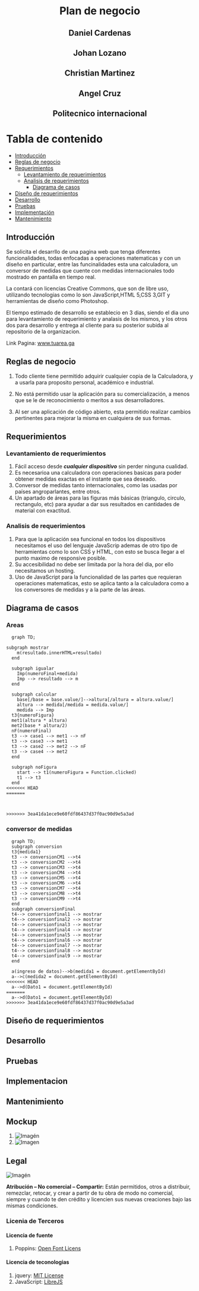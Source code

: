 # <center> Plan de negocio</center>

## <center> Daniel Cardenas </center>

## <center>Johan Lozano </center>

## <center> Christian Martinez </center>

## <center> Angel Cruz </center>

## <center> Politecnico internacional</center>

# Tabla de contenido
  - [Introducción](#introduccion)
  - [Reglas de negocio](#reglas-de-negocio)
  - [Requerimientos](#requerimientos)
    - [Levantamiento de requerimientos](#levantamiento-de-requerimientos)
    - [Analisis de requerimientos](#analisis-de-requerimientos)
      - [Diagrama de casos](#diagrama-de-casos)
  - [Diseño de requerimientos](#diseño-de-requerimientos)
  - [Desarrollo](#desarrollo)
  - [Pruebas](#pruebas)
  - [Implementación](#implementacion)
  - [Mantenimiento](#mantenimiento)
 

## Introducción
Se solicita el desarrllo de una pagina web que tenga diferentes funcionalidades, todas enfocadas a operaciones matematicas y con un diseño en particular, entre las funcinalidades esta una calculadora, un conversor de medidas que cuente con medidas internacionales todo mostrado en pantalla en tiempo real. 

La contará con licencias Creative Commons, que son de libre uso, utilizando tecnologias como lo son JavaScript,HTML 5,CSS 3,GIT y herramientas de diseño como Photoshop.

El tiempo estimado de desarrollo se establecio en 3 dias, siendo el dia uno para levantamiento de requerimiento y analasis de los mismos, y los otros dos para desarrollo y entrega al cliente para su posterior subida al repositorio de la organizacion.

Link Pagina: www.tuarea.ga

## Reglas de negocio
1. Todo cliente tiene permitido adquirir cualquier copia de la Calculadora, y a usarla para proposito personal, académico e industrial.

2. No está permitido usar la aplicación para su comercialización, a menos que se le de reconocimiento o meritos a sus desarrolladores.

3. Al ser una aplicación de código abierto, esta permitido realizar cambios pertinentes para mejorar la misma en cualquiera de sus formas.


## Requerimientos
### Levantamiento de requerimientos
  1. Fácil acceso desde <strong>*cualquier dispositivo*</strong> sin perder ninguna cualidad.
  2. Es necesarioa una calculadora con operaciones basicas para poder obtener medidas exactas en el instante que sea deseado. 
  3. Conversor de medidas tanto internacionales, como las usadas por países angroparlantes, entre otros.
  4. Un apartado de áreas para las figuras más básicas (triangulo, circulo, rectangulo, etc) para ayudar a dar sus resultados en cantidades de material con exactitud.
  
### Analisis de requerimientos
  1. Para que la aplicación sea funcional en todos los dispositivos necesitamos el uso del lenguaje JavaScrip ademas de otro tipo de herramientas como lo son CSS y   HTML, con esto se busca llegar a el punto maximo de responsive posible.
  2. Su accesibilidad no debe ser limitada por la hora del dia, por ello necesitamos un hosting.
  3. Uso de JavaScript para la funcionalidad de las partes que requieran operaciones matematicas, esto se aplica tanto a la calculadora como a los conversores de medidas y a la parte de las áreas.
## Diagrama de casos
### Areas
  ```mermaid
    graph TD;

subgraph mostrar
      m(resultado.innerHTML=resultado)
    end

    subgraph igualar
      Imp(numeroFinal+medida)
      Imp --> resultado --> m
    end

    subgraph calcular
      base[/base = base.value/]-->altura[/altura = altura.value/]
      altura --> medida[/medida = medida.value/]
      medida --> Imp
    t3{numeroFigura}
    met1(altura * altura)
    met2(base * altura/2)
    nF(numeroFinal)
    t3 --> case1 --> met1 --> nF
    t3 --> case3 --> met1 
    t3 --> case2 --> met2 --> nF
    t3 --> case4 --> met2 
    end

    subgraph noFigura
      start --> t1(numeroFigura = Function.clicked)
      t1 --> t3
    end
<<<<<<< HEAD
=======
    


>>>>>>> 3ea41da1ece9e60fdf86437d37f0ac90d9e5a3ad
``` 
### conversor de medidas
  ```mermaid
    graph TD;
    subgraph conversion
    t3{medida1}
    t3 --> conversionCM1 -->t4
    t3 --> conversionCM2 -->t4
    t3 --> conversionCM3 -->t4
    t3 --> conversionCM4 -->t4 
    t3 --> conversionCM5 -->t4
    t3 --> conversionCM6 -->t4
    t3 --> conversionCM7 -->t4
    t3 --> conversionCM8 -->t4
    t3 --> conversionCM9 -->t4
    end
    subgraph conversionFinal
    t4--> conversionfinal1 --> mostrar
    t4--> conversionfinal2 --> mostrar
    t4--> conversionfinal3 --> mostrar
    t4--> conversionfinal4 --> mostrar
    t4--> conversionfinal5 --> mostrar
    t4--> conversionfinal6 --> mostrar
    t4--> conversionfinal7 --> mostrar
    t4--> conversionfinal8 --> mostrar
    t4--> conversionfinal9 --> mostrar
    end

    a(ingreso de datos)-->b(medida1 = document.getElementById)
    a-->c(medida2 = document.getElementById)
<<<<<<< HEAD
    a-->d(Dato1 = document.getElementById)
=======
    a-->d(Dato1 = document.getElementById)  
>>>>>>> 3ea41da1ece9e60fdf86437d37f0ac90d9e5a3ad
```
## Diseño de requerimientos

## Desarrollo
## Pruebas
## Implementacion
## Mantenimiento
## Mockup
  1. ![Imagén](img/Mockup1.png)
  2. ![Imagen](img/mockup2.png)

## Legal
![Imagén](img/Licencia.png)
   
   <strong> Atribución – No comercial – Compartir:</strong> Están permitidos, otros a distribuir, remezclar, retocar, y crear a partir de tu obra de modo no comercial, siempre y cuando te den crédito y licencien sus nuevas creaciones bajo las mismas condiciones.
   
### Licenia de Terceros
#### Licencia de fuente 
  1. Poppins: [Open Font Licens](https://fonts.google.com/specimen/Poppins?query=POPPINS&preview.text_type=custom&selection.family=Poppins:wght@500)
#### Licencia de teconologias
  1. jquery: [MIT License](https://github.com/jquery/jquery) 
  2. JavaScript: [LibreJS](https://www.gnu.org/software/librejs/index.html)
   




   


